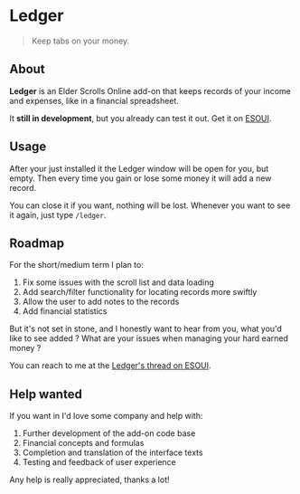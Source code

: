 # Ledger

> Keep tabs on your money.

## About

**Ledger** is an Elder Scrolls Online add-on that keeps records of your income and expenses, like in a financial spreadsheet.

It **still in development**, but you already can test it out. Get it on [ESOUI](http://www.esoui.com/downloads/info1172-Ledger.html).

## Usage

After your just installed it the Ledger window will be open for you, but empty. Then every time you gain or lose some money it will add a new record.

You can close it if you want, nothing will be lost. Whenever you want to see it again, just type `/ledger`.

## Roadmap

For the short/medium term I plan to:

1. Fix some issues with the scroll list and data loading
2. Add search/filter functionality for locating records more swiftly
3. Allow the user to add notes to the records
4. Add financial statistics

But it's not set in stone, and I honestly want to hear from you, what you'd like to see added ? What are your issues when managing your hard earned money ?

You can reach to me at the [Ledger's thread on ESOUI](http://www.esoui.com/forums/showthread.php?p=22651#post22651).

## Help wanted

If you want in I'd love some company and help with:

1. Further development of the add-on code base
2. Financial concepts and formulas
3. Completion and translation of the interface texts
4. Testing and feedback of user experience

Any help is really appreciated, thanks a lot!
